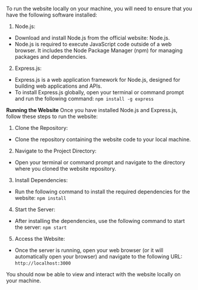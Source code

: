To run the website locally on your machine, you will need to ensure that you have the following software installed:

1. Node.js:
  - Download and install Node.js from the official website: Node.js.
  - Node.js is required to execute JavaScript code outside of a web browser. It includes the Node Package Manager (npm) for managing packages and dependencies.
2. Express.js:
  - Express.js is a web application framework for Node.js, designed for building web applications and APIs.
  - To install Express.js globally, open your terminal or command prompt and run the following command:
    `npm install -g express`

**Running the Website**
Once you have installed Node.js and Express.js, follow these steps to run the website:

1. Clone the Repository:
  - Clone the repository containing the website code to your local machine.

2. Navigate to the Project Directory:
- Open your terminal or command prompt and navigate to the directory where you cloned the website repository.

3. Install Dependencies:
  - Run the following command to install the required dependencies for the website:
    `npm install`

4. Start the Server:
  - After installing the dependencies, use the following command to start the server:
    `npm start`
    
5. Access the Website:
  - Once the server is running, open your web browser (or it will automatically open your browser) and navigate to the following URL:
    `http://localhost:3000`

You should now be able to view and interact with the website locally on your machine.
    
